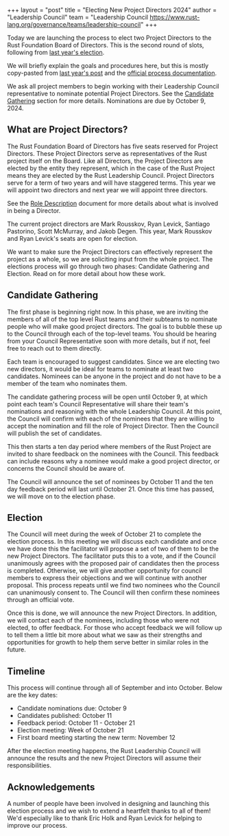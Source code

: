 +++
layout = "post"
title = "Electing New Project Directors 2024"
author = "Leadership Council"
team = "Leadership Council <https://www.rust-lang.org/governance/teams/leadership-council>"
+++

Today we are launching the process to elect two Project Directors to the Rust Foundation Board of Directors. This is the second round of slots, following from [last year's election](https://blog.rust-lang.org/2023/08/30/electing-new-project-directors.html).

We will briefly explain the goals and procedures here, but this is mostly copy-pasted from [last year's post](https://blog.rust-lang.org/2023/08/30/electing-new-project-directors.html) and the [official process documentation][pde-process].

We ask all project members to begin working with their Leadership Council representative to nominate potential Project Directors. See the [Candidate Gathering](#candidate-gathering) section for more details. Nominations are due by October 9, 2024.

[pde-process]: https://github.com/rust-lang/leadership-council/blob/main/policies/project-directorship/election-process.md

## What are Project Directors?

The Rust Foundation Board of Directors has five seats reserved for Project Directors.
These Project Directors serve as representatives of the Rust project itself on the Board.
Like all Directors, the Project Directors are elected by the entity they represent, which in the case of the Rust Project means they are elected by the Rust Leadership Council.
Project Directors serve for a term of two years and will have staggered terms.
This year we will appoint two directors and next year we will appoint three directors.

See the [Role Description] document for more details about what is involved in being a Director.

The current project directors are Mark Rousskov, Ryan Levick, Santiago Pastorino, Scott McMurray, and Jakob Degen.
This year, Mark Rousskov and Ryan Levick's seats are open for election.

We want to make sure the Project Directors can effectively represent the project as a whole, so we are soliciting input from the whole project.
The elections process will go through two phases: Candidate Gathering and Election.
Read on for more detail about how these work.

[Role Description]: https://github.com/rust-lang/leadership-council/blob/main/roles/rust-foundation-project-director.md

## Candidate Gathering

The first phase is beginning right now.
In this phase, we are inviting the members of all of the top level Rust teams and their subteams to nominate people who will make good project directors.
The goal is to bubble these up to the Council through each of the top-level teams.
You should be hearing from your Council Representative soon with more details, but if not, feel free to reach out to them directly.

Each team is encouraged to suggest candidates.
Since we are electing two new directors, it would be ideal for teams to nominate at least two candidates.
Nominees can be anyone in the project and do not have to be a member of the team who nominates them.

The candidate gathering process will be open until October 9, at which point each team's Council Representative will share their team's nominations and reasoning with the whole Leadership Council.
At this point, the Council will confirm with each of the nominees that they are willing to accept the nomination and fill the role of Project Director.
Then the Council will publish the set of candidates.

This then starts a ten day period where members of the Rust Project are invited to share feedback on the nominees with the Council.
This feedback can include reasons why a nominee would make a good project director, or concerns the Council should be aware of.

The Council will announce the set of nominees by October 11 and the ten day feedback period will last until October 21.
Once this time has passed, we will move on to the election phase.

## Election

The Council will meet during the week of October 21 to complete the election process.
In this meeting we will discuss each candidate and once we have done this the facilitator will propose a set of two of them to be the new Project Directors.
The facilitator puts this to a vote, and if the Council unanimously agrees with the proposed pair of candidates then the process is completed.
Otherwise, we will give another opportunity for council members to express their objections and we will continue with another proposal.
This process repeats until we find two nominees who the Council can unanimously consent to.
The Council will then confirm these nominees through an official vote.

Once this is done, we will announce the new Project Directors.
In addition, we will contact each of the nominees, including those who were not elected, to offer feedback.
For those who accept feedback we will follow up to tell them a little bit more about what we saw as their strengths and opportunities for growth to help them serve better in similar roles in the future.

## Timeline

This process will continue through all of September and into October.
Below are the key dates:

* Candidate nominations due: October 9
* Candidates published: October 11
* Feedback period: October 11 - October 21
* Election meeting: Week of October 21
* First board meeting starting the new term: November 12

After the election meeting happens, the Rust Leadership Council will announce the results and the new Project Directors will assume their responsibilities.

## Acknowledgements

A number of people have been involved in designing and launching this election process and we wish to extend a heartfelt thanks to all of them!
We'd especially like to thank Eric Holk and Ryan Levick for helping to improve our process.
